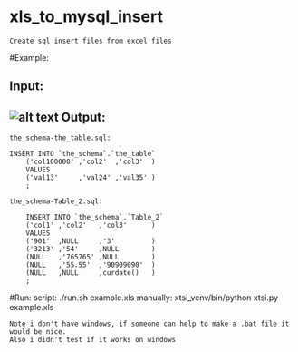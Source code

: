 xls_to_mysql_insert
===================

    Create sql insert files from excel files

#Example:

Input:
---
![alt text](https://raw.github.com/papaloizouc/xls_to_mysql_insert/master/xls_file_.png "Input")
Output:
---

    the_schema-the_table.sql:
```mysql
INSERT INTO `the_schema`.`the_table`
    ('col100000' ,'col2'  ,'col3'  )
    VALUES
    ('val13'     ,'val24' ,'val35' )
    ;
```


    the_schema-Table_2.sql:
```mysql
    INSERT INTO `the_schema`.`Table_2`
    ('col1' ,'col2'   ,'col3'      )
    VALUES
    ('901'  ,NULL     ,'3'         )
    ('3213' ,'54'     ,NULL        )
    (NULL   ,'765765' ,NULL        )
    (NULL   ,'55.55'  ,'90909090'  )
    (NULL   ,NULL     ,curdate()   )
    ;
```

#Run:
    script: ./run.sh example.xls
    manually: xtsi_venv/bin/python xtsi.py example.xls

    Note i don't have windows, if someone can help to make a .bat file it would be nice.
    Also i didn't test if it works on windows